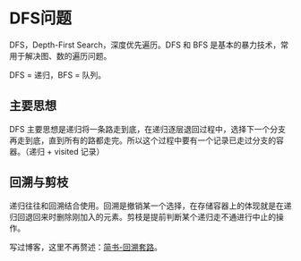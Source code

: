 # DFS问题

DFS，Depth-First Search，深度优先遍历。DFS 和 BFS 是基本的暴力技术，常用于解决图、数的遍历问题。

DFS = 递归，BFS = 队列。

## 主要思想

DFS 主要思想是递归将一条路走到底，在递归逐层退回过程中，选择下一个分支再走到底，直到所有的路都走完。所以这个过程中要有一个记录已走过分支的容器。（递归 + visited 记录）

## 回溯与剪枝

递归往往和回溯结合使用。回溯是撤销某一个选择，在存储容器上的体现就是在递归回退回来时删除刚加入的元素。剪枝是提前判断某个递归走不通进行中止的操作。

写过博客，这里不再赘述：[简书-回溯套路](https://www.jianshu.com/p/514279990fbe)。